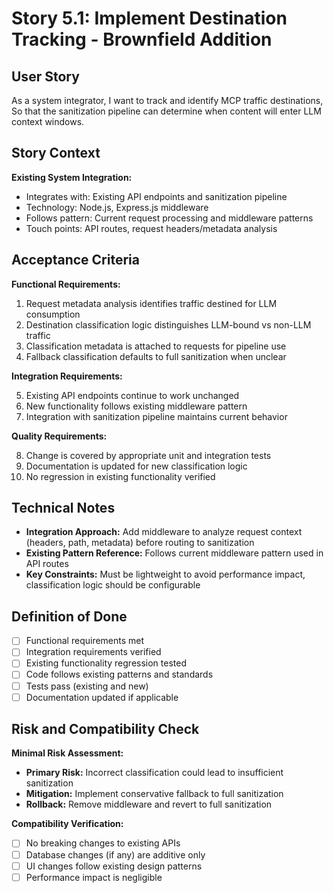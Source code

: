 # Story 5.1: Implement Destination Tracking - Brownfield Addition

## User Story

As a system integrator,
I want to track and identify MCP traffic destinations,
So that the sanitization pipeline can determine when content will enter LLM context windows.

## Story Context

**Existing System Integration:**

- Integrates with: Existing API endpoints and sanitization pipeline
- Technology: Node.js, Express.js middleware
- Follows pattern: Current request processing and middleware patterns
- Touch points: API routes, request headers/metadata analysis

## Acceptance Criteria

**Functional Requirements:**

1. Request metadata analysis identifies traffic destined for LLM consumption
2. Destination classification logic distinguishes LLM-bound vs non-LLM traffic
3. Classification metadata is attached to requests for pipeline use
4. Fallback classification defaults to full sanitization when unclear

**Integration Requirements:**

5. Existing API endpoints continue to work unchanged
6. New functionality follows existing middleware pattern
7. Integration with sanitization pipeline maintains current behavior

**Quality Requirements:**

8. Change is covered by appropriate unit and integration tests
9. Documentation is updated for new classification logic
10. No regression in existing functionality verified

## Technical Notes

- **Integration Approach:** Add middleware to analyze request context (headers, path, metadata) before routing to sanitization
- **Existing Pattern Reference:** Follows current middleware pattern used in API routes
- **Key Constraints:** Must be lightweight to avoid performance impact, classification logic should be configurable

## Definition of Done

- [ ] Functional requirements met
- [ ] Integration requirements verified
- [ ] Existing functionality regression tested
- [ ] Code follows existing patterns and standards
- [ ] Tests pass (existing and new)
- [ ] Documentation updated if applicable

## Risk and Compatibility Check

**Minimal Risk Assessment:**

- **Primary Risk:** Incorrect classification could lead to insufficient sanitization
- **Mitigation:** Implement conservative fallback to full sanitization
- **Rollback:** Remove middleware and revert to full sanitization

**Compatibility Verification:**

- [ ] No breaking changes to existing APIs
- [ ] Database changes (if any) are additive only
- [ ] UI changes follow existing design patterns
- [ ] Performance impact is negligible
